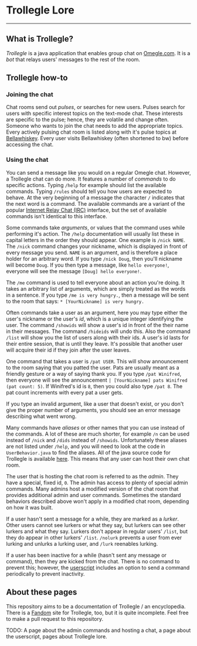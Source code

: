 # Trollegle Lore #

---

## What is Trollegle? ##

*Trollegle* is a java application that enables group chat on [Omegle.com](https://www.omegle.com/). It is a *bot* that relays users' messages to the rest of the room.

## Trollegle how-to ##

### Joining the chat ###

Chat rooms send out *pulses*, or searches for new users. Pulses search for users with specific interest topics on the text-mode chat. These interests are specific to the pulse; hence, they are volatile and change often. Someone who wants to join the chat needs to add the appropriate topics. Every actively pulsing chat room is listed along with it's pulse topics at [Bellawhiskey](https://bellawhiskey.ca/trollegle/). Every user visits Bellawhiskey (often shortened to bw) before accessing the chat.

### Using the chat ###

You can send a message like you would on a regular Omegle chat. However, a Trollegle chat can do more. It features a number of *commands* to do specific actions. Typing `/help` for example should list the available commands. Typing `/rules` should tell you how users are expected to behave. At the very beginning of a message the character `/` indicates that the next word is a command. The available commands are a variant of the popular [Internet Relay Chat (IRC)](https://en.wikipedia.org/wiki/Internet_Relay_Chat) interface, but the set of available commands isn't identical to this interface.

Some commands take *arguments*, or values that the command uses while performing it's action. The `/help` documentation will usually list these in capital letters in the order they should appear. One example is `/nick NAME`. The `/nick` command changes your nickname, which is displayed in front of every message you send. `NAME` is an argument, and is therefore a place holder for an arbitrary word. If you type `/nick Doug`, then you'll nickname will become `Doug`. If you then type a message, like `hello everyone!`, everyone will see the message `[Doug] hello everyone!`.

The `/me` command is used to tell everyone about an action you're doing. It takes an arbitrary list of arguments, which are simply treated as the words in a sentence. If you type `/me is very hungry.`,
then a message will be sent to the room that says: `* [YourNickname] is very hungry.`

Often commands take a user as an argument, here you may type either the user's nickname or the user's *id*, which is a unique integer identifying the user. The command `/showids` will show a user's id in front of the their name in their messages. The command `/hideids` will undo this. Also the command `/list` will show you the list of users along with their ids. A user's id lasts for their entire session, that is until they leave. It's possible that another user will acquire their id if they join after the user leaves.

One command that takes a user is `/pat USER`. This will show announcement to the room saying that you patted the user. Pats are usually meant as a friendly gesture or a way of saying thank you. If you type `/pat Winifred`, then everyone will see the announcement `| [YourNickname] pats Winifred (pat count: 5)`. If Winifred's id is `8`, then you could also type `/pat 8`. The pat count increments with every pat a user gets.

If you type an invalid argument, like a user that doesn't exist, or you don't give the proper number of arguments, you should see an error message describing what went wrong.

Many commands have *aliases* or other names that you can use instead of the commands. A lot of these are much shorter, for example `/n` can be used instead of `/nick` and `/dids` instead of `/showids`. Unfortunately these aliases are not listed under `/help`, and you will need to look at the code in `UserBehavior.java` to find the aliases. All of the java source code for Trollegle is available [here](https://gitlab.com/jtrygva/trollegle). This means that any user can host their own chat room.

The user that is hosting the chat room is referred to as the *admin*. They have a special, fixed id, `0`. The admin has access to plenty of special admin commands. Many admins host a modified version of the chat room that provides additional admin and user commands. Sometimes the standard behaviors described above won't apply in a modified chat room, depending on how it was built.

If a user hasn't sent a message for a while, they are marked as a *lurker*. Other users cannot see lurkers or what they say, but lurkers can see other lurkers and what they say. Lurkers don't appear in regular users' `/list`, but they do appear in other lurkers' `/list`. `/nolurk` prevents a user from ever lurking and unlurks a lurking user, and `/lurk` reenables lurking.

If a user has been inactive for a while (hasn't sent any message or command), then they are kicked from the chat. There is no command to prevent this; however, the [userscript](https://bellawhiskey.ca/trollegle/trollegle.js) includes an option to send a command periodically to prevent inactivity.

## About these pages ##

This repository aims to be a documentation of Trollegle / an encyclopedia. There is a [Fandom](http://trollegle2.wikia.com/wiki/Trollegle_Wiki) site for Trollegle, too, but it is quite incomplete. Feel free to make a pull request to this repository.

TODO: A page about the admin commands and hosting a chat, a page about the userscript, pages about Trollegle lore.
